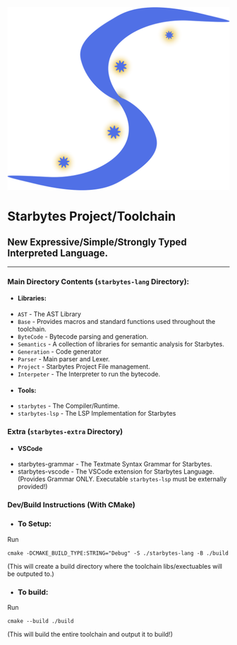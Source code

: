 <img src="./public/STD Logo.png">


# Starbytes Project/Toolchain
## New Expressive/Simple/Strongly Typed Interpreted Language.
---

### Main Directory Contents (`starbytes-lang` Directory):
- #### Libraries:
- `AST` - The AST Library
- `Base` - Provides macros and standard functions used throughout the toolchain.
- `ByteCode` - Bytecode parsing and generation.
- `Semantics` - A collection of libraries for semantic analysis for Starbytes.
- `Generation` - Code generator
- `Parser` - Main parser and Lexer.
- `Project` - Starbytes Project File management.
- `Interpeter` - The Interpreter to run the bytecode.
- #### Tools:
- `starbytes` - The Compiler/Runtime.
- `starbytes-lsp` - The LSP Implementation for Starbytes
### Extra (`starbytes-extra` Directory)
- #### VSCode
- starbytes-grammar - The Textmate Syntax Grammar for Starbytes.
- starbytes-vscode - The VSCode extension for Starbytes Language. (Provides Grammar ONLY. Executable `starbytes-lsp` must be externally provided!)

### Dev/Build Instructions (With CMake)
- ### To Setup:
Run
```shell
cmake -DCMAKE_BUILD_TYPE:STRING="Debug" -S ./starbytes-lang -B ./build
```
(This will create a build directory where the toolchain libs/exectuables will be outputed to.)
- ### To build:
Run
```shell
cmake --build ./build
```
(This will build the entire toolchain and output it to build!)
